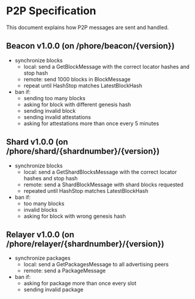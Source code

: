 # P2P Specification

This document explains how P2P messages are sent and handled.

## Beacon v1.0.0 (on /phore/beacon/{version})
- synchronize blocks
    - local: send a GetBlockMessage with the correct locator hashes and stop hash
    - remote: send 1000 blocks in BlockMessage
    - repeat until HashStop matches LatestBlockHash
- ban if:
    - sending too many blocks
    - asking for block with different genesis hash
    - sending invalid block
    - sending invalid attestations
    - asking for attestations more than once every 5 minutes

## Shard v1.0.0 (on /phore/shard/{shardnumber}/{version})
- synchronize blocks
    - local: send a GetShardBlocksMessage with the correct locator hashes and stop hash
    - remote: send a ShardBlockMessage with shard blocks requested
    - repeated until HashStop matches LatestBlockHash
- ban if:
    - too many blocks
    - invalid blocks
    - asking for block with wrong genesis hash

## Relayer v1.0.0 (on /phore/relayer/{shardnumber}/{version})
- synchronize packages
    - local: send a GetPackagesMessage to all advertising peers
    - remote: send a PackageMessage
- ban if:
    - asking for package more than once every slot
    - sending invalid package
